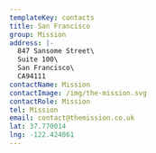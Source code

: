 ```yaml
---
templateKey: contacts
title: San Francisco
group: Mission
address: |-
  847 Sansome Street\
  Suite 100\
  San Francisco\
  CA94111
contactName: Mission
contactImage: /img/the-mission.svg
contactRole: Mission
tel: Mission
email: contact@themission.co.uk
lat: 37.770014
lng: -122.424061
---
```



